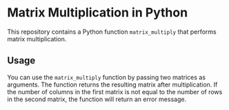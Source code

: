 # Matrix Multiplication in Python

This repository contains a Python function `matrix_multiply` that performs matrix multiplication.

## Usage

You can use the `matrix_multiply` function by passing two matrices as arguments. The function returns the resulting matrix after multiplication. If the number of columns in the first matrix is not equal to the number of rows in the second matrix, the function will return an error message.